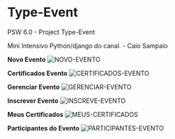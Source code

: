 # Type-Event
PSW 6.0 - Project Type-Event

Mini Intensivo Python/django do canal. - Caio Sampaio


**Novo Evento**
![NOVO-EVENTO](https://user-images.githubusercontent.com/121204282/232332127-7cc70e1a-50b3-4ad8-88d6-3ebc208a161c.png)

**Certificados Evento**
![CERTIFICADOS-EVENTO](https://user-images.githubusercontent.com/121204282/232332121-50d605fc-21e4-475d-a856-c4dff84e75e1.png)

**Gerenciar Evento**
![GERENCIAR-EVENTO](https://user-images.githubusercontent.com/121204282/232332122-c99988fa-c388-47b5-a0ef-4f98502b5128.png)

**Inscrever Evento**
![INSCREVE-EVENTO](https://user-images.githubusercontent.com/121204282/232332123-a5dd9756-328c-42e5-86d6-986b5878487a.png)

**Meus Certificados**
![MEUS-CERTIFICADOS](https://user-images.githubusercontent.com/121204282/232332126-8a407cfd-3d6d-4351-81fc-4b1efb20635a.png)

**Participantes do Evento**
![PARTICIPANTES-EVENTO](https://user-images.githubusercontent.com/121204282/232332129-d0632f45-dd19-4b82-8cd2-e29f973efeea.png)

